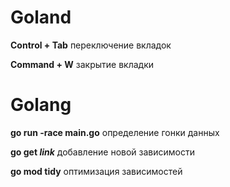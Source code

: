 # Goland
**Control + Tab** переключение вкладок

**Command + W** закрытие вкладки
# Golang
**go run -race main.go** определение гонки данных

**go get *link*** добавление новой зависимости

**go mod tidy** оптимизация зависимостей